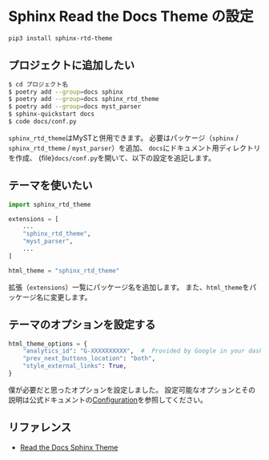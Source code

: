 # Sphinx Read the Docs Theme の設定

```bash
pip3 install sphinx-rtd-theme
```

## プロジェクトに追加したい

```bash
$ cd プロジェクト名
$ poetry add --group=docs sphinx
$ poetry add --group=docs sphinx_rtd_theme
$ poetry add --group=docs myst_parser
$ sphinx-quickstart docs
$ code docs/conf.py
```

``sphinx_rtd_theme``はMySTと併用できます。
必要はパッケージ（``sphinx`` / ``sphinx_rtd_theme`` / ``myst_parser``）を追加、
``docs``にドキュメント用ディレクトリを作成、
{file}`docs/conf.py`を開いて、以下の設定を追記します。

## テーマを使いたい

```python
import sphinx_rtd_theme

extensions = [
    ...
    "sphinx_rtd_theme",
    "myst_parser",
    ...
]

html_theme = "sphinx_rtd_theme"
```

拡張（``extensions``）一覧にパッケージ名を追加します。
また、``html_theme``をパッケージ名に変更します。

## テーマのオプションを設定する

```python
html_theme_options = {
    "analytics_id": "G-XXXXXXXXXX",  #  Provided by Google in your dashboard
    "prev_next_buttons_location": "both",
    "style_external_links": True,
}
```

僕が必要だと思ったオプションを設定しました。
設定可能なオプションとその説明は公式ドキュメントの[Configuration](https://sphinx-rtd-theme.readthedocs.io/en/stable/configuring.html)を参照してください。

## リファレンス

- [Read the Docs Sphinx Theme](https://sphinx-rtd-theme.readthedocs.io/en/stable/)

